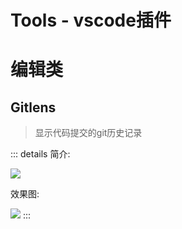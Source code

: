 # Tools - vscode插件

# 编辑类

## Gitlens

> 显示代码提交的git历史记录

::: details
简介:

![](/_images/daily-use/tools/vscode/gitlens.png)

效果图:

![](/_images/daily-use/tools/vscode/gitlens效果图.png)
::: 